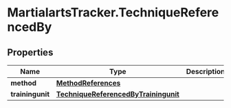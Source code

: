 # MartialartsTracker.TechniqueReferencedBy

## Properties
Name | Type | Description | Notes
------------ | ------------- | ------------- | -------------
**method** | [**MethodReferences**](MethodReferences.md) |  | [optional] 
**trainingunit** | [**TechniqueReferencedByTrainingunit**](TechniqueReferencedByTrainingunit.md) |  | [optional] 


